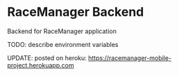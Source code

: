 # RaceManager Backend

Backend for RaceManager application 

TODO: describe environment variables

UPDATE: posted on heroku: https://racemanager-mobile-project.herokuapp.com